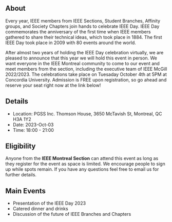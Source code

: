 ## About
Every year, IEEE members from IEEE Sections, Student Branches, Affinity groups, and Society Chapters join hands to celebrate IEEE Day. IEEE Day commemorates the anniversary of the first time when IEEE members gathered to share their technical ideas, which took place in 1884. The first IEEE Day took place in 2009 with 80 events around the world. 

After almost two years of holding the IEEE Day celebration virtually, we are pleased to announce that this year we will hold this event in person. We want everyone in the IEEE Montreal community to come to our event and meet members from the section, including the executive team of IEEE McGill 2022/2023. The celebrations take place on Tuesaday October 4th at 5PM at Concordia University. Admission is FREE upon registration, so go ahead and reserve your seat right now at the link below!

## Details
- Location: PGSS Inc. Thomson House, 3650 McTavish St, Montreal, QC H3A 1Y2
- Date: 2023-Oct-03
- Time: 18:00 - 21:00

## Eligibility 
Anyone from the **IEEE Montreal Section** can attend this event as long as they register for the event as space is limited. We encourage people to sign up while spots remain. If you have any questions feel free to email us for further details.

## Main Events
- Presentation of the IEEE Day 2023
- Catered dinner and drinks
- Discussion of the future of IEEE Branches and Chapters
